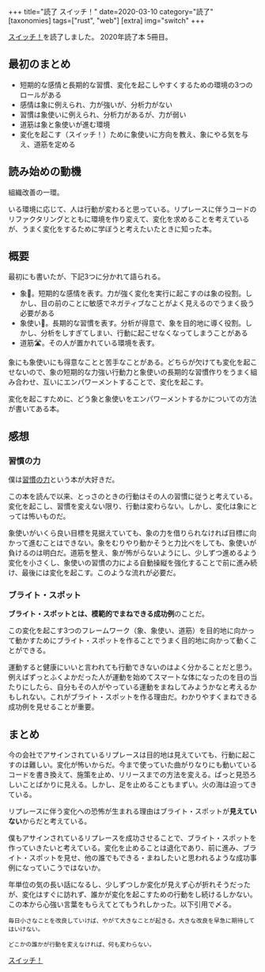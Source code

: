 +++
title="読了 スイッチ！"
date=2020-03-10
category="読了"
[taxonomies]
tags=["rust", "web"]
[extra]
img="switch"
+++

[スイッチ！](https://amzn.to/2VZ1qPV)を読了しました。
2020年読了本 5冊目。

## 最初のまとめ

* 短期的な感情と長期的な習慣、変化を起こしやすくするための環境の3つのロールがある
* 感情は象に例えられ、力が強いが、分析力がない
* 習慣は象使いに例えられ、分析力があるが、力が弱い
* 道筋は象と象使いが進む環境
* 変化を起こす（スイッチ！）ために象使いに方向を教え、象にやる気を与え、道筋を定める

## 読み始めの動機

組織改善の一環。

いる環境に応じて、人は行動が変わると思っている。リプレースに伴うコードのリファクタリングとともに環境を作り変えて、変化を求めることを考えているが、うまく変化をするために学ぼうと考えたいたときに知った本。

## 概要

最初にも書いたが、下記3つに分かれて語られる。

* 象🐘。短期的な感情を表す。力が強く変化を実行に起こすのは象の役割。しかし、目の前のことに敏感でネガティブなことがよく見えるのでうまく扱う必要がある
* 象使い🤡。長期的な習慣を表す。分析が得意で、象を目的地に導く役割。しかし、分析をしすぎてしまい、行動に起こせなくなってしまうことがある
* 道筋🛣。その人が置かれている環境を表す。

象にも象使いにも得意なことと苦手なことがある。どちらが欠けても変化を起こせないので、象の短期的な力強い行動力と象使いの長期的な習慣作りをうまく組み合わせ、互いにエンパワーメントすることで、変化を起こす。

変化を起こすために、どう象と象使いをエンパワーメントするかについての方法が書いてある本。

## 感想

### 習慣の力

僕は[習慣の力](https://amzn.to/2IrzEDR)という本が大好きだ。

この本を読んで以来、とっさのときの行動はその人の習慣に従うと考えている。変化を起こし、習慣を変えない限り、行動は変わらない。しかし、変化は象にとっては怖いものだ。

象使いがいくら良い目標を見据えていても、象の力を借りられなければ目標に向かって進むことはできない。象をむりやり動かそうと力比べをしても、象使いが負けるのは明白だ。道筋を整え、象が怖がらないようにし、少しずつ進めるよう変化を小さくし、象使いの習慣の力による自動操縦を強化することで前に進み続け、最後には変化を起こす。このような流れが必要だ。

### ブライト・スポット

**ブライト・スポットとは、模範的でまねできる成功例**のことだ。

この変化を起こす3つのフレームワーク（象、象使い、道筋）を目的地に向かって動かすためにブライト・スポットを作ることでうまく目的地に向かって動くことができる。

運動すると健康にいいと言われても行動できないのはよく分かることだと思う。例えばずっとふくよかだった人が運動を始めてスマートな体になったのを目の当たりにしたら、自分もその人がやっている運動をまねしてみようかなと考えるかもしれない。これがブライト・スポットを作る理由だ。わかりやすくまねできる成功例を見せることが重要。

## まとめ

今の会社でアサインされているリプレースは目的地は見えていても、行動に起こすのは難しい。変化が怖いからだ。今まで使っていた曲がりなりにも動いているコードを書き換えて、施策を止め、リリースまでの方法を変える。ぱっと見恐ろしいことばかりに見える。しかし、足を止めることもまずい。火の海は迫ってきている。

リプレースに伴う変化への恐怖が生まれる理由はブライト・スポットが**見えていない**からだと考えている。

僕もアサインされているリプレースを成功させることで、ブライト・スポットを作っていきたいと考えている。変化を止めることは退化であり、前に進み、ブライト・スポットを見せ、他の誰でもできる・まねしたいと思われるような成功事例になっていこうではないか。

年単位の気の長い話になるし、少しずつしか変化が見えず心が折れそうだったが、変化はすぐに訪れず、誰かが変化を起こすための行動をし続けるしかない。この本から心強い言葉をもらえてとてもうれしかった。以下引用で〆る。

```
毎日小さなことを改良していけば、やがて大きなことが起きる。大きな改良を早急に期待してはいけない。
```

```
どこかの誰かが行動を変えなければ、何も変わらない。
```

[スイッチ！](https://amzn.to/2VZ1qPV)
